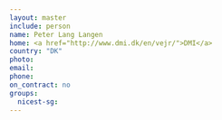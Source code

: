 ```yaml
---
layout: master
include: person
name: Peter Lang Langen
home: <a href="http://www.dmi.dk/en/vejr/">DMI</a>
country: "DK"
photo:
email:
phone:
on_contract: no
groups:
  nicest-sg:
---
```

